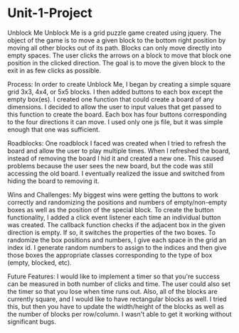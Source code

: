 # Unit-1-Project

Unblock Me
Unblock Me is a grid puzzle game created using jquery. The object of the game is to move a given block to the bottom right position by moving all other blocks out of its path. Blocks can only move directly into empty spaces. The user clicks the arrows on a block to move that block one position in the clicked direction. The goal is to move the given block to the exit in as few clicks as possible.

Process:
In order to create Unblock Me, I began by creating a simple square grid 3x3, 4x4, or 5x5 blocks. I then added buttons to each box except the empty box(es).  I created one function that could create a board of any dimensions. I decided to allow the user to input values that get passed to this function to create the board. Each box has four buttons corresponding to the four directions it can move. I used only one js file, but it was simple enough that one was sufficient.

Roadblocks:
One roadblock I faced was created when I tried to refresh the board and allow the user to play multiple times. When I refreshed the board, instead of removing the board I hid it and created a new one. This caused problems because the user sees the new board, but the code was still accessing the old board. I eventually realized the issue and switched from hiding the board to removing it.


Wins and Challenges:
My biggest wins were getting the buttons to work correctly and randomizing the positions and numbers of empty/non-empty boxes as well as the position of the special block. To create the button functionality, I added a click event listener each time an individual button was created. The callback function checks if the adjacent box in the given direction is empty. If so, it switches the properties of the two boxes. To randomize the box positions and numbers, I give each space in the grid an index id. I generate random numbers to assign to the indices and then give those boxes the appropriate classes corresponding to the type of box (empty, blocked, etc).

Future Features:
I would like to implement a timer so that you're success can be measured in both number of clicks and time. The user could also set the timer so that you lose when time runs out. Also, all of the blocks are currently square, and I would like to have rectangular blocks as well. I tried this, but then you have to update the width/height of the blocks as well as the number of blocks per row/column. I wasn't able to get it working without significant bugs.
